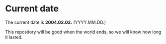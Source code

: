 # Current date

The current date is **2004.02.02.** (YYYY.MM.DD.)

This repository will be good when the world ends, so we will know how long it lasted.